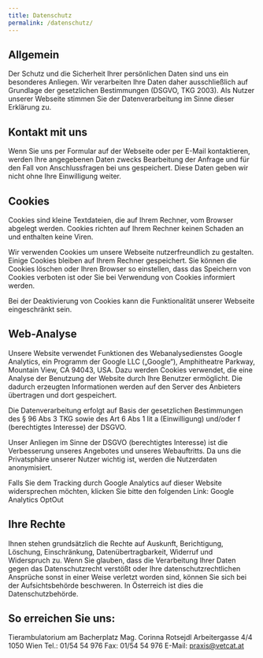 ```yaml
---
title: Datenschutz
permalink: /datenschutz/
---
```


## Allgemein

Der Schutz und die Sicherheit Ihrer persönlichen Daten sind uns ein besonderes Anliegen. Wir verarbeiten Ihre Daten daher ausschließlich auf Grundlage der gesetzlichen Bestimmungen (DSGVO, TKG 2003). Als Nutzer unserer Webseite stimmen Sie der Datenverarbeitung im Sinne dieser Erklärung zu.
 
## Kontakt mit uns

Wenn Sie uns per Formular auf der Webseite oder per E-Mail kontaktieren, werden Ihre angegebenen Daten zwecks Bearbeitung der Anfrage und für den Fall von Anschlussfragen bei uns gespeichert. Diese Daten geben wir nicht ohne Ihre Einwilligung weiter.
 
## Cookies                                            

Cookies sind kleine Textdateien, die auf Ihrem Rechner, vom Browser abgelegt werden. Cookies richten auf Ihrem Rechner keinen Schaden an und enthalten keine Viren.

Wir verwenden Cookies um unsere Webseite nutzerfreundlich zu gestalten. Einige Cookies bleiben auf Ihrem Rechner gespeichert. Sie können die Cookies löschen oder Ihren Browser so einstellen, dass das Speichern von Cookies verboten ist oder Sie bei Verwendung von Cookies informiert werden.

Bei der Deaktivierung von Cookies kann die Funktionalität unserer Webseite eingeschränkt sein.
 
## Web-Analyse

Unsere Website verwendet Funktionen des Webanalysedienstes Google Analytics, ein Programm der Google LLC („Google“), Amphitheatre Parkway, Mountain View, CA 94043, USA. Dazu werden Cookies verwendet, die eine Analyse der Benutzung der Website durch Ihre Benutzer ermöglicht. Die dadurch erzeugten Informationen werden auf den Server des Anbieters übertragen und dort gespeichert.

Die Datenverarbeitung erfolgt auf Basis der gesetzlichen Bestimmungen des § 96 Abs 3 TKG sowie des Art 6 Abs 1 lit a (Einwilligung) und/oder f (berechtigtes Interesse) der DSGVO.

Unser Anliegen im Sinne der DSGVO (berechtigtes Interesse) ist die Verbesserung unseres Angebotes und unseres Webauftritts. Da uns die Privatsphäre unserer Nutzer wichtig ist, werden die Nutzerdaten anonymisiert.

Falls Sie dem Tracking durch Google Analytics auf dieser Website widersprechen möchten, klicken Sie bitte den folgenden Link: Google Analytics OptOut
 
## Ihre Rechte

Ihnen stehen grundsätzlich die Rechte auf Auskunft, Berichtigung, Löschung, Einschränkung, Datenübertragbarkeit, Widerruf und Widerspruch zu. Wenn Sie glauben, dass die Verarbeitung Ihrer Daten gegen das Datenschutzrecht verstößt oder Ihre datenschutzrechtlichen Ansprüche sonst in einer Weise verletzt worden sind, können Sie sich bei der Aufsichtsbehörde beschweren. In Österreich ist dies die Datenschutzbehörde.
 
## So erreichen Sie uns:

Tierambulatorium am Bacherplatz
Mag. Corinna Rotsejdl
Arbeitergasse 4/4
1050 Wien
Tel.: 01/54 54 976
Fax: 01/54 54 976
E-Mail: praxis@vetcat.at